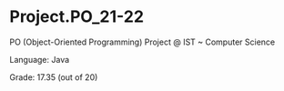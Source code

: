 # Project.PO_21-22
PO (Object-Oriented Programming) Project @ IST ~ Computer Science

Language: Java

Grade: 17.35 (out of 20)
